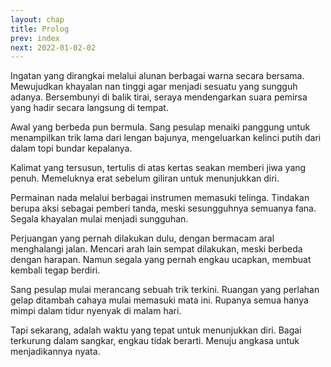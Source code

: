 ```yaml
---
layout: chap
title: Prolog
prev: index
next: 2022-01-02-02
---
```

Ingatan yang dirangkai melalui alunan berbagai warna secara bersama. Mewujudkan khayalan nan tinggi agar menjadi sesuatu yang sungguh adanya. Bersembunyi di balik tirai, seraya mendengarkan suara pemirsa yang hadir secara langsung di tempat.

Awal yang berbeda pun bermula. Sang pesulap menaiki panggung untuk menampilkan trik lama dari lengan bajunya, mengeluarkan kelinci putih dari dalam topi bundar kepalanya.

Kalimat yang tersusun, tertulis di atas kertas seakan memberi jiwa yang penuh. Memeluknya erat sebelum giliran untuk menunjukkan diri.

Permainan nada melalui berbagai instrumen memasuki telinga. Tindakan berupa aksi sebagai pemberi tanda, meski sesungguhnya semuanya fana. Segala khayalan mulai menjadi sungguhan.

Perjuangan yang pernah dilakukan dulu, dengan bermacam aral menghalangi jalan. Mencari arah lain sempat dilakukan, meski berbeda dengan harapan. Namun segala yang pernah engkau ucapkan, membuat kembali tegap berdiri.

Sang pesulap mulai merancang sebuah trik terkini. Ruangan yang perlahan gelap ditambah cahaya mulai memasuki mata ini. Rupanya semua hanya mimpi dalam tidur nyenyak di malam hari.

Tapi sekarang, adalah waktu yang tepat untuk menunjukkan diri. Bagai terkurung dalam sangkar, engkau tidak berarti. Menuju angkasa untuk menjadikannya nyata.
